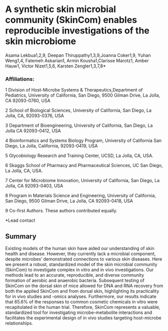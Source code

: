 # A synthetic skin microbial community (SkinCom) enables reproducible investigations of the skin microbiome

Asama Lekbua1,2,9, Deepan Thiruppathy1,3,9,Joanna Coker1,9, Yuhan Weng1,4, Fatemeh Askarian1, Armin Kousha1,Clarisse Marotz1, Amber Hauw1, Victor Nizet1,5,6, Karsten Zengler1,3,7,8*

### Affiliations: 

1 Division of Host-Microbe Systems & Therapeutics,Department of Pediatrics, University of California, San Diego, 9500 Gilman Drive, La Jolla, CA 92093-0760, USA

2 School of Biological Sciences, University of California, San Diego, La Jolla, CA, 92093-0376, USA

3 Department of Bioengineering, University of California, San Diego, La Jolla CA 92093-0412, USA

4 Bioinformatics and Systems Biology Program, University of California San Diego, La Jolla, California, 92093-0419, USA

5 Glycobiology Research and Training Center, UCSD, La Jolla, CA, USA.

6 Skaggs School of Pharmacy and Pharmaceutical Sciences, UC San Diego, La Jolla, CA, USA.

7 Center for Microbiome Innovation, University of California, San Diego, La Jolla, CA 92093-0403, USA

8 Program in Materials Science and Engineering, University of California, San Diego, 9500 Gilman Drive, La Jolla, CA 92093-0418, USA

9 Co-first Authors. These authors contributed equally.

*Lead contact 


## Summary
Existing models of the human skin have aided our understanding of skin health and disease. However, they currently lack a microbial component, despite microbes’ demonstrated connections to various skin diseases. Here we present a robust, standardized model of the skin microbial community (SkinCom) to investigate complex in vitro and in vivo investigations. Our methods lead to an accurate, reproducible, and diverse community formation of aerobic and anaerobic bacteria. Subsequent testing of SkinCom on the dorsal skin of mice allowed for DNA and RNA recovery from both the applied SkinCom and from dorsal skin, highlighting its practicality for in vivo studies and -omics analyses. Furthermore, our results indicate that 65.6% of the responses to common cosmetic chemicals in vitro were recapitulated in the human trial. Therefore, SkinCom represents a valuable, standardized tool for investigating microbe-metabolite interactions and facilitates the experimental design of in vivo studies targeting host-microbe relationships.
